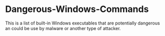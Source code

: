 # Dangerous-Windows-Commands
This is a list of built-in Windows executables that are potentially dangerous an could be use by malware or another type of attacker.

